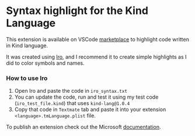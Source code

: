 # Syntax highlight for the Kind Language

This extension is available on VSCode [marketplace](https://marketplace.visualstudio.com/items?itemName=MaisaMilena.kind) to highlight code written in Kind language.

It was created using [Iro](https://eeyo.io/iro/), and I recommend it to create simple highlights as I did to color symbols and names.

### How to use Iro
1. Open Iro and paste the code in `iro_syntax.txt`
2. You can update the code, run and test it using my test code (`iro_test_file.kind`) that uses `kind-lang@1.0.4`
3. Copy that code in `Textmate` tab and paste it into your extension `<language>.tmLanguage.plist` file.

To publish an extension check out the Microsoft [documentation](https://code.visualstudio.com/api/working-with-extensions/publishing-extension).
